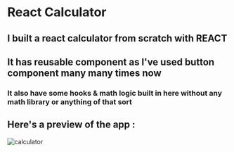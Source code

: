 # React Calculator
## I built a react calculator from scratch with REACT
## It has reusable component as I've used button component many many times now
### It also have some hooks & math logic built in here without any math library or anything of that sort
## Here's a preview of the app :

![calculator](https://user-images.githubusercontent.com/86738490/154492292-044e5f6b-5595-4fcd-a436-080c3bf97953.png)
